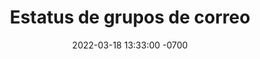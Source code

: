 ---
layout: postCSV
title: "Estatus de grupos de correo"
description: "Datos y última actualización de los grupos de correo institucionales"
date:   2022-03-18 13:33:00 -0700
categories: google grupos
by: 'Administrador de cuentas CoBach BC'
icon: 'users'
---